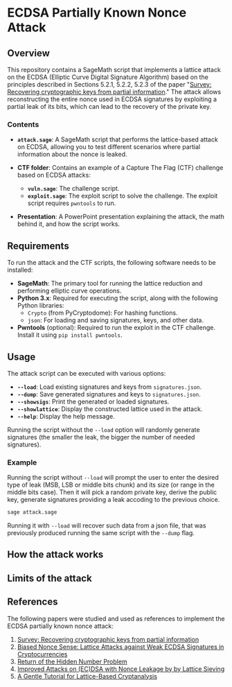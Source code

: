 # ECDSA Partially Known Nonce Attack

## Overview

This repository contains a SageMath script that implements a lattice attack on the ECDSA (Elliptic Curve Digital Signature Algorithm) based on the principles described in Sections 5.2.1, 5.2.2, 5.2.3 of the paper "[Survey: Recovering cryptographic keys from partial information](https://cic.iacr.org/p/1/1/28/pdf)." The attack allows reconstructing the entire nonce used in ECDSA signatures by exploiting a partial leak of its bits, which can lead to the recovery of the private key.

### Contents

- **`attack.sage`**: A SageMath script that performs the lattice-based attack on ECDSA, allowing you to test different scenarios where partial information about the nonce is leaked.
  
- **CTF folder**: Contains an example of a Capture The Flag (CTF) challenge based on ECDSA attacks:
  - **`vuln.sage`**: The challenge script.
  - **`exploit.sage`**: The exploit script to solve the challenge. The exploit script requires `pwntools` to run.

- **Presentation**: A PowerPoint presentation explaining the attack, the math behind it, and how the script works.

## Requirements

To run the attack and the CTF scripts, the following software needs to be installed:

- **SageMath**: The primary tool for running the lattice reduction and performing elliptic curve operations.
- **Python 3.x**: Required for executing the script, along with the following Python libraries:
  - `Crypto` (from PyCryptodome): For hashing functions.
  - `json`: For loading and saving signatures, keys, and other data.
- **Pwntools** (optional): Required to run the exploit in the CTF challenge. Install it using `pip install pwntools`.

## Usage

The attack script can be executed with various options:

- **`--load`**: Load existing signatures and keys from `signatures.json`.
- **`--dump`**: Save generated signatures and keys to `signatures.json`.
- **`--showsigs`**: Print the generated or loaded signatures.
- **`--showlattice`**: Display the constructed lattice used in the attack.
- **`--help`**: Display the help message.

Running the script without the `--load` option will randomly generate signatures (the smaller the leak, the bigger the number of needed signatures).

### Example

Running the script without `--load` will prompt the user to enter the desired type of leak (MSB, LSB or middle bits chunk) and its size (or range in the middle bits case).
Then it will pick a random private key, derive the public key, generate signatures providing a leak accoding to the previous choice.

```bash
sage attack.sage
```

Running it with `--load` will recover such data from a json file, that was previously produced running the same script with the `--dump` flag.

## How the attack works

## Limits of the attack

## References
The following papers were studied and used as references to implement the ECDSA partially known nonce attack:
1. [Survey: Recovering cryptographic keys from partial information](https://cic.iacr.org/p/1/1/28/pdf)
2. [Biased Nonce Sense: Lattice Attacks against Weak ECDSA Signatures in Cryptocurrencies](https://eprint.iacr.org/2019/023.pdf)
3. [Return of the Hidden Number Problem](https://tches.iacr.org/index.php/TCHES/article/download/7337/6509/)
4. [Improved Attacks on (EC)DSA with Nonce Leakage by by Lattice Sieving](https://tches.iacr.org/index.php/TCHES/article/view/10294/9744)
5. [A Gentle Tutorial for Lattice-Based Cryptanalysis](https://eprint.iacr.org/2023/032.pdf)


